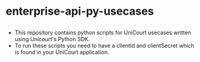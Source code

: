 # enterprise-api-py-usecases

##
- This repository contains python scripts for UniCourt usecases written using Unicourt's Python SDK. 
- To run these scripts you need to have a clientId and clientSecret which is found in your UniCourt application.